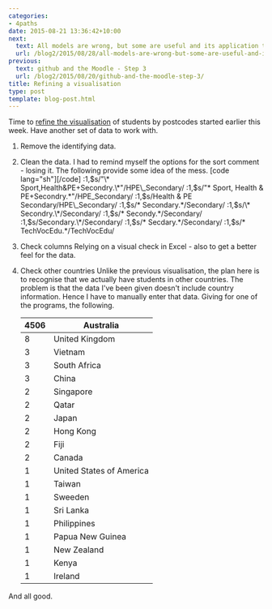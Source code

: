 ```yaml
---
categories:
- 4paths
date: 2015-08-21 13:36:42+10:00
next:
  text: All models are wrong, but some are useful and its application to e-learning
  url: /blog2/2015/08/28/all-models-are-wrong-but-some-are-useful-and-its-application-to-e-learning/
previous:
  text: github and the Moodle - Step 3
  url: /blog2/2015/08/20/github-and-the-moodle-step-3/
title: Refining a visualisation
type: post
template: blog-post.html
---
```

Time to [refine the visualisation](/blog2/2015/08/18/visualising-locations-of-students-etc/) of students by postcodes started earlier this week. Have another set of data to work with.

1. Remove the identifying data.
2. Clean the data. I had to remind myself the options for the sort comment - losing it. The following provide some idea of the mess. \[code lang="sh"\]\[/code\] :1,$s/"\* Sport,Health&PE+Secondry.\*"/HPE\_Secondary/ :1,$s/"\* Sport, Health & PE+Secondry.\*"/HPE\_Secondary/ :1,$s/Health & PE Secondary/HPE\_Secondary/ :1,$s/\* Secondary.\*/Secondary/ :1,$s/\* Secondry.\*/Secondary/ :1,$s/\* Secondy.\*/Secondary/ :1,$s/Secondary.\*/Secondary/ :1,$s/\* Secdary.\*/Secondary/ :1,$s/\* TechVocEdu.\*/TechVocEdu/
3. Check columns Relying on a visual check in Excel - also to get a better feel for the data.
4. Check other countries Unlike the previous visualisation, the plan here is to recognise that we actually have students in other countries. The problem is that the data I've been given doesn't include country information. Hence I have to manually enter that data. Giving for one of the programs, the following.
    
    | 4506 | Australia |
    | --- | --- |
    | 8 | United Kingdom |
    | 3 | Vietnam |
    | 3 | South Africa |
    | 3 | China |
    | 2 | Singapore |
    | 2 | Qatar |
    | 2 | Japan |
    | 2 | Hong Kong |
    | 2 | Fiji |
    | 2 | Canada |
    | 1 | United States of America |
    | 1 | Taiwan |
    | 1 | Sweeden |
    | 1 | Sri Lanka |
    | 1 | Philippines |
    | 1 | Papua New Guinea |
    | 1 | New Zealand |
    | 1 | Kenya |
    | 1 | Ireland |
    

And all good.